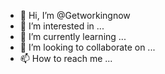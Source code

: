 - 👋 Hi, I’m @Getworkingnow
- 👀 I’m interested in ...
- 🌱 I’m currently learning ...
- 💞️ I’m looking to collaborate on ...
- 📫 How to reach me ...

<!---
Getworkingnow/Getworkingnow is a ✨ special ✨ repository because its `README.md` (this file) appears on your GitHub profile.
You can click the Preview link to take a look at your changes.
--->
